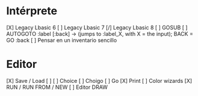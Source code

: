 # Intérprete

[X] Legacy Lbasic 6
[ ] Legacy Lbasic 7
[/] Legacy Lbasic 8
[ ] GOSUB
[ ] AUTOGOTO :label [:back] -> (jumps to :label_X, with X = the input); BACK = GO :back
[ ] Pensar en un inventario sencillo

# Editor

[X] Save / Load
[ ] 
	[ ] Choice 
	[ ] Choigo 
	[ ] Go 
	[X] Print 
	[ ] Color wizards
[X] RUN / RUN FROM / NEW
[ ] Editor DRAW

